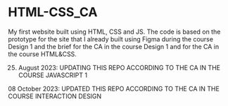 # HTML-CSS_CA

My first website built using HTML, CSS and JS. The code is based on the prototype for the site that I already built using Figma during the course Design 1 and the brief for the CA in the course Design 1 and for the CA in the course HTML&CSS.

25. August 2023: UPDATING THIS REPO ACCORDING TO THE CA IN THE COURSE JAVASCRIPT 1

08 October 2023: UPDATED THIS REPO ACCORDING TO THE CA IN THE COURSE INTERACTION DESIGN
